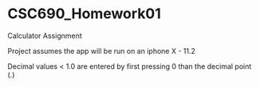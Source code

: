 # CSC690_Homework01
Calculator Assignment

Project assumes the app will be run on an iphone X - 11.2

Decimal values < 1.0 are entered by first pressing 0 than the decimal point (.)
